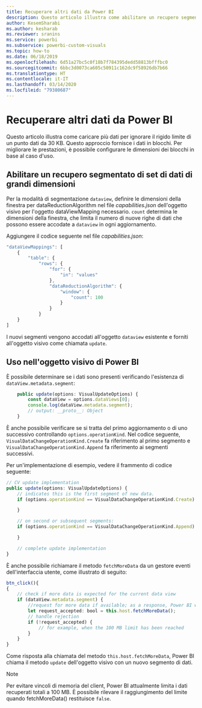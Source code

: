```yaml
---
title: Recuperare altri dati da Power BI
description: Questo articolo illustra come abilitare un recupero segmentato di set di dati di grandi dimensioni per gli oggetti visivi di Power BI.
author: KesemSharabi
ms.author: kesharab
ms.reviewer: sranins
ms.service: powerbi
ms.subservice: powerbi-custom-visuals
ms.topic: how-to
ms.date: 06/18/2019
ms.openlocfilehash: 6d51a27bc5c0f18b7f784395dedd58813bfffbc0
ms.sourcegitcommit: 6bbc3d0073ca605c50911c162dc9f58926db7b66
ms.translationtype: HT
ms.contentlocale: it-IT
ms.lasthandoff: 03/14/2020
ms.locfileid: "79380687"
---
```

# <a name="fetch-more-data-from-power-bi"></a>Recuperare altri dati da Power BI

Questo articolo illustra come caricare più dati per ignorare il rigido limite di un punto dati da 30 KB. Questo approccio fornisce i dati in blocchi. Per migliorare le prestazioni, è possibile configurare le dimensioni dei blocchi in base al caso d'uso.  

## <a name="enable-a-segmented-fetch-of-large-datasets"></a>Abilitare un recupero segmentato di set di dati di grandi dimensioni

Per la modalità di segmentazione `dataview`, definire le dimensioni della finestra per dataReductionAlgorithm nel file *capabilities.json* dell'oggetto visivo per l'oggetto dataViewMapping necessario. `count` determina le dimensioni della finestra, che limita il numero di nuove righe di dati che possono essere accodate a `dataview` in ogni aggiornamento.

Aggiungere il codice seguente nel file *capabilities.json*:

```typescript
"dataViewMappings": [
    {
        "table": {
            "rows": {
                "for": {
                    "in": "values"
                },
                "dataReductionAlgorithm": {
                    "window": {
                        "count": 100
                    }
                }
            }
    }
]
```

I nuovi segmenti vengono accodati all'oggetto `dataview` esistente e forniti all'oggetto visivo come chiamata `update`.

## <a name="usage-in-the-power-bi-visual"></a>Uso nell'oggetto visivo di Power BI

È possibile determinare se i dati sono presenti verificando l'esistenza di `dataView.metadata.segment`:

```typescript
    public update(options: VisualUpdateOptions) {
        const dataView = options.dataViews[0];
        console.log(dataView.metadata.segment);
        // output: __proto__: Object
    }
```

È anche possibile verificare se si tratta del primo aggiornamento o di uno successivo controllando `options.operationKind`. Nel codice seguente, `VisualDataChangeOperationKind.Create` fa riferimento al primo segmento e `VisualDataChangeOperationKind.Append` fa riferimento ai segmenti successivi.

Per un'implementazione di esempio, vedere il frammento di codice seguente:

```typescript
// CV update implementation
public update(options: VisualUpdateOptions) {
    // indicates this is the first segment of new data.
    if (options.operationKind == VisualDataChangeOperationKind.Create) {

    }

    // on second or subsequent segments:
    if (options.operationKind == VisualDataChangeOperationKind.Append) {

    }

    // complete update implementation
}
```

È anche possibile richiamare il metodo `fetchMoreData` da un gestore eventi dell'interfaccia utente, come illustrato di seguito:

```typescript
btn_click(){
{
    // check if more data is expected for the current data view
    if (dataView.metadata.segment) {
        //request for more data if available; as a response, Power BI will call update method
        let request_accepted: bool = this.host.fetchMoreData();
        // handle rejection
        if (!request_accepted) {
            // for example, when the 100 MB limit has been reached
        }
    }
}
```

Come risposta alla chiamata del metodo `this.host.fetchMoreData`, Power BI chiama il metodo `update` dell'oggetto visivo con un nuovo segmento di dati.

> [!NOTE]
> Per evitare vincoli di memoria del client, Power BI attualmente limita i dati recuperati totali a 100 MB. È possibile rilevare il raggiungimento del limite quando fetchMoreData() restituisce `false`.
